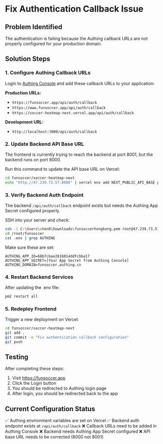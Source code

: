 # Fix Authentication Callback Issue

## Problem Identified
The authentication is failing because the Authing callback URLs are not properly configured for your production domain.

## Solution Steps

### 1. Configure Authing Callback URLs
Login to [Authing Console](https://console.authing.cn/) and add these callback URLs to your application:

**Production URLs:**
- `https://funsoccer.app/api/auth/callback`
- `https://www.funsoccer.app/api/auth/callback`
- `https://soccer-heatmap-next.vercel.app/api/auth/callback`

**Development URL:**
- `http://localhost:3000/api/auth/callback`

### 2. Update Backend API Base URL
The frontend is currently trying to reach the backend at port 8001, but the backend runs on port 8000.

Run this command to update the API base URL on Vercel:
```bash
cd funsoccer/soccer-heatmap-next
echo "http://47.239.73.57:8000" | vercel env add NEXT_PUBLIC_API_BASE production --force
```

### 3. Verify Backend Auth Endpoint
The backend `/api/auth/callback` endpoint exists but needs the Authing App Secret configured properly.

SSH into your server and check:
```bash
ssh -i C:\Users\chen0\Downloads\funsoccerhongkong.pem root@47.239.73.57
cd /root/funsoccer
cat .env | grep AUTHING
```

Make sure these are set:
```
AUTHING_APP_ID=68b7cbae2816014ddfcbba17
AUTHING_APP_SECRET=[Your App Secret from Authing Console]
AUTHING_DOMAIN=funsoccer.authing.cn
```

### 4. Restart Backend Services
After updating the .env file:
```bash
pm2 restart all
```

### 5. Redeploy Frontend
Trigger a new deployment on Vercel:
```bash
cd funsoccer/soccer-heatmap-next
git add .
git commit -m "Fix authentication callback configuration"
git push
```

## Testing

After completing these steps:

1. Visit https://funsoccer.app
2. Click the Login button
3. You should be redirected to Authing login page
4. After login, you should be redirected back to the app

## Current Configuration Status

✅ Authing environment variables are set on Vercel
✅ Backend auth endpoint exists at `/api/auth/callback`
❌ Callback URLs need to be added in Authing Console
❌ Backend needs Authing App Secret configured
❌ API base URL needs to be corrected (8000 not 8001)